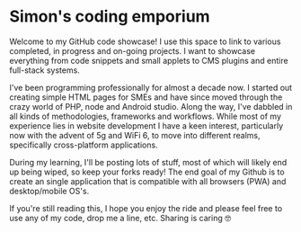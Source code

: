 # Simon's coding emporium
Welcome to my GitHub code showcase! I use this space to link to various completed, in progress and on-going projects. I want to showcase everything from code snippets and small applets to CMS plugins and entire full-stack systems.

I've been programming professionally for almost a decade now. I started out creating simple HTML pages for SMEs and have since moved through the crazy world of PHP, node and Android studio. Along the way, I've dabbled in all kinds of methodologies, frameworks and workflows. While most of my experience lies in website development I have a keen interest, particularly now with the advent of 5g and WiFi 6, to move into different realms, specifically cross-platform applications.

During my learning, I'll be posting lots of stuff, most of which will likely end up being wiped, so keep your forks ready! The end goal of my Github is to create an single application that is compatible with all browsers (PWA) and desktop/mobile OS's.

If you're still reading this, I hope you enjoy the ride and please feel free to use any of my code, drop me a line, etc. Sharing is caring 🤓
